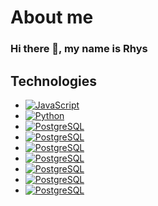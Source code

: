 # About me

### Hi there 👋, my name is Rhys 


## Technologies 

- [![JavaScript](https://aleen42.github.io/badges/src/javascript.svg)](#)
- [![Python](https://img.shields.io/badge/Python-14354C?style=for-the-badge&logo=python&logoColor=white)](#)
- [![PostgreSQL](https://img.shields.io/badge/PostgreSQL-316192?style=for-the-badge&logo=postgresql&logoColor=white)](#)
- [![PostgreSQL](https://aleen42.github.io/badges/src/react.svg)](#)
- [![PostgreSQL](https://aleen42.github.io/badges/src/redux.svg)](#)
- [![PostgreSQL](https://aleen42.github.io/badges/src/node.svg)](#)
- [![PostgreSQL](https://aleen42.github.io/badges/src/docker.svg)](#)
- [![PostgreSQL](https://aleen42.github.io/badges/src/visual_studio_code.svg)](#)
- [![PostgreSQL](https://aleen42.github.io/badges/src/redux.svg)](#)
